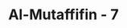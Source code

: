 ---
title: "Al-Mutaffifin - 7"
no: 7
arabic_no: ٧
ayah: كَلَّآ اِنَّ كِتٰبَ الْفُجَّارِ لَفِيْ سِجِّيْنٍۗ
translation: "Sekali-kali jangan begitu! Sesungguhnya catatan orang yang durhaka benar-benar tersimpan dalam Sijjin. "
tafsir: "Ayat-ayat ini menjelaskan kepada orang-orang yang tidak percaya terhadap hari kebangkitan bahwa perbuatan mereka harus dipertanggungjawabkan. Mereka tidak bisa menghindari hukuman Allah karena masing-masing manusia diawasi oleh malaikat yang mencatat semua perbuatannya . \n\nBuku catatan orang-orang yang durhaka kepada Allah akan disimpan di Sijjin, yaitu kitab yang tertulis. Di dalamnya tercatat kejahatan dan kecurangan manusia. Catatan-catatan inilah yang akan dijadikan takaran untuk menghisab mereka."
---